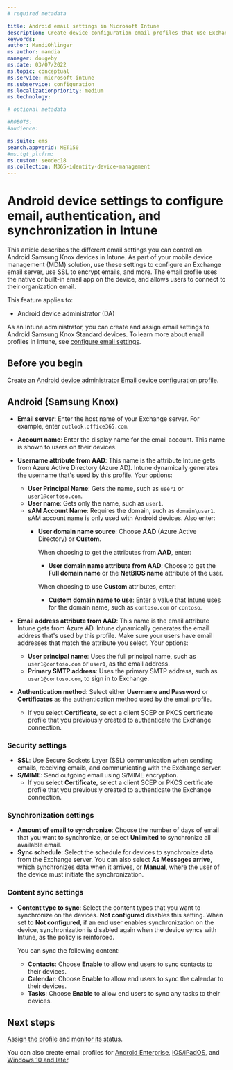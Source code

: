 ```yaml
---
# required metadata

title: Android email settings in Microsoft Intune
description: Create device configuration email profiles that use Exchange servers, and retrieve attributes from Azure Active Directory. Enable SSL or SMIME, authenticate users with certificates or username/password, and synchronize email and schedules on Android Samsung Knox devices using Microsoft Intune.
keywords:
author: MandiOhlinger
ms.author: mandia
manager: dougeby
ms.date: 03/07/2022
ms.topic: conceptual
ms.service: microsoft-intune
ms.subservice: configuration
ms.localizationpriority: medium
ms.technology:

# optional metadata

#ROBOTS:
#audience:

ms.suite: ems
search.appverid: MET150
#ms.tgt_pltfrm:
ms.custom: seodec18
ms.collection: M365-identity-device-management
---
```


# Android device settings to configure email, authentication, and synchronization in Intune

This article describes the different email settings you can control on Android Samsung Knox devices in Intune. As part of your mobile device management (MDM) solution, use these settings to configure an Exchange email server, use SSL to encrypt emails, and more. The email profile uses the native or built-in email app on the device, and allows users to connect to their organization email.

This feature applies to:

- Android device administrator (DA)

As an Intune administrator, you can create and assign email settings to Android Samsung Knox Standard devices. To learn more about email profiles in Intune, see [configure email settings](email-settings-configure.md).

## Before you begin

Create an [Android device administrator Email device configuration profile](email-settings-configure.md).

## Android (Samsung Knox)

- **Email server**: Enter the host name of your Exchange server. For example, enter `outlook.office365.com`.
- **Account name**: Enter the display name for the email account. This name is shown to users on their devices.
- **Username attribute from AAD**: This name is the attribute Intune gets from Azure Active Directory (Azure AD). Intune dynamically generates the username that's used by this profile. Your options:
  - **User Principal Name**: Gets the name, such as `user1` or `user1@contoso.com`.
  - **User name**: Gets only the name, such as `user1`.
  - **sAM Account Name**: Requires the domain, such as `domain\user1`. sAM account name is only used with Android devices. Also enter:  
    - **User domain name source**: Choose **AAD** (Azure Active Directory) or **Custom**.

      When choosing to get the attributes from **AAD**, enter:
      - **User domain name attribute from AAD**: Choose to get the **Full domain name** or the **NetBIOS name** attribute of the user.

      When choosing to use **Custom** attributes, enter:
      - **Custom domain name to use**: Enter a value that Intune uses for the domain name, such as `contoso.com` or `contoso`.

- **Email address attribute from AAD**: This name is the email attribute Intune gets from Azure AD. Intune dynamically generates the email address that's used by this profile. Make sure your users have email addresses that match the attribute you select. Your options:
  - **User principal name**: Uses the full principal name, such as `user1@contoso.com` or `user1`, as the email address.
  - **Primary SMTP address**: Uses the primary SMTP address, such as `user1@contoso.com`, to sign in to Exchange.

- **Authentication method**: Select either **Username and Password** or **Certificates** as the authentication method used by the email profile.
  - If you select **Certificate**, select a client SCEP or PKCS certificate profile that you previously created to authenticate the Exchange connection.

### Security settings

- **SSL**: Use Secure Sockets Layer (SSL) communication when sending emails, receiving emails, and communicating with the Exchange server.
- **S/MIME**: Send outgoing email using S/MIME encryption.
  - If you select **Certificate**, select a client SCEP or PKCS certificate profile that you previously created to authenticate the Exchange connection.

### Synchronization settings

- **Amount of email to synchronize**: Choose the number of days of email that you want to synchronize, or select **Unlimited** to synchronize all available email.
- **Sync schedule**: Select the schedule for devices to synchronize data from the Exchange server. You can also select **As Messages arrive**, which synchronizes data when it arrives, or **Manual**, where the user of the device must initiate the synchronization.

### Content sync settings

- **Content type to sync**: Select the content types that you want to synchronize on the devices. **Not configured** disables this setting. When set to **Not configured**, if an end user enables synchronization on the device, synchronization is disabled again when the device syncs with Intune, as the policy is reinforced. 

  You can sync the following content:  
  - **Contacts**: Choose **Enable** to allow end users to sync contacts to their devices.
  - **Calendar**: Choose **Enable** to allow end users to sync the calendar to their devices.
  - **Tasks**: Choose **Enable** to allow end users to sync any tasks to their devices.

## Next steps

[Assign the profile](device-profile-assign.md) and [monitor its status](device-profile-monitor.md).

You can also create email profiles for [Android Enterprise](email-settings-android-enterprise.md), [iOS/iPadOS](email-settings-ios.md), and [Windows 10 and later](email-settings-windows-10.md).
